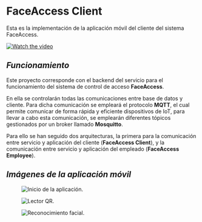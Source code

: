 # FaceAccess Client

Esta es la implementación de la aplicación móvil del cliente del sistema FaceAccess. 

[![Watch the video](https://img.youtube.com/vi/7-49Uec5LTM/0.jpg)](https://youtu.be/7-49Uec5LTM)


## *Funcionamiento*

Este proyecto corresponde con el backend del servicio para el funcionamiento del sistema de control de acceso **FaceAccess**.

En ella se controlarán todas las comunicaciones entre base de datos y cliente. Para dicha comunicación se empleará el protocolo **MQTT**, el cual permite comunicar de forma rápida y eficiente dispositivos de IoT, para llevar a cabo esta comunicación, se emplearán diferentes tópicos gestionados por un broker llamado **Mosquitto**. 

Para ello se han seguido dos arquitecturas, la primera para la comunicación entre servicio y aplicación del cliente (**FaceAccess Client**), y la comunicación entre servicio y aplicación del empleado (**FaceAccess Employee**).

## *Imágenes de la aplicación móvil*

<figure>
  <img
  src="./images/image1.jpeg"
  alt="Inicio de la aplicación.">
</figure>

<figure>
  <img
  src="./images/image3.jpeg"
  alt="Lector QR.">
</figure>

<figure>
  <img
  src="./images/image2.jpeg"
  alt="Reconocimiento facial.">
</figure>

